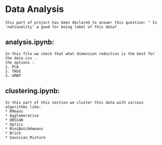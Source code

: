 # Data Analysis 
    this part of project has been declared to answer this question: " Is 'nationality' a good for being label of this data?

## analysis.ipynb:
    In this file we check that what dimension reduction is the best for the data.csv . 
    the options :
    1. PCA
    2. TNSE
    3. UMAP
## clustering.ipynb:
    In this part of this section we cluster this data with various algorithms like:
    * KMeans
    * Agglomerative
    * DBSCAN
    * Optics
    * MiniBatchKmeans
    * Brich
    * Gaussian_Mixture
